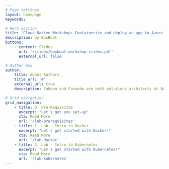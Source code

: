 ```yaml
---
# Page settings
layout: homepage
keywords:

# Hero section
title: "Cloud-Native Workshop: Containerize and deploy an app to Azure Kubernetes Service (AKS)"
description: by BoxBoat
buttons:
    - content: Slides
      url: '/slides/boxboat-workshop-slides.pdf'
      external_url: false

# Author box
author:
    title: About Authors
    title_url: '#'
    external_url: true
    description: Faheem and Facundo are both solutions architects at BoxBoat specializing in Kubernetes on Azure.

# Grid navigation
grid_navigation:
    - title: 0. Pre-Requisites
      excerpt: "Let's get you set-up"
      cta: Read More
      url: '/lab-prerequisites'
    - title: 1. Lab - Intro to Docker
      excerpt: "Let's get started with Docker!"
      cta: Read More
      url: '/lab-docker'
    - title: 2. Lab - Intro to Kubernetes
      excerpt: "Let's get started with Kubernetes!"
      cta: Read More
      url: '/lab-kubernetes'
---
```

